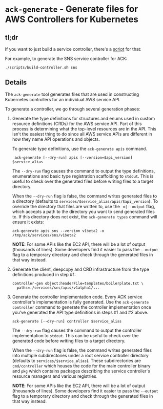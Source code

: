 # `ack-generate` - Generate files for AWS Controllers for Kubernetes

## tl;dr

If you want to just build a service controller, there's a
[script](../scripts/build-controller.sh) for that:

For example, to generate the SNS service controller for ACK:

```
./scripts/build-controller.sh sns
```

## Details

The `ack-generate` tool generates files that are used in constructing
Kubernetes controllers for an individual AWS service API.

To generate a controller, we go through several generation phases:

1) Generate the type definitions for structures and enums used in custom
   resource definitions (CRDs) for the AWS service API. Part of this process is
   determining what the top-level resources are in the API. This isn't the
   easiest thing to do since all AWS service APIs are different in how they
   name API operations and objects.

   To generate type definitions, use the `ack-generate apis` command.

   ```
    ack-generate [--dry-run] apis [--version=$api_version] $service_alias
   ```

   The `--dry-run` flag causes the command to output the type definitions,
   enumerations and basic type registration scaffolding to `stdout`. This is
   useful to check over the generated files before writing files to a target
   directory.

   When the `--dry-run` flag is false, the command writes generated files to a
   directory (defaults to `services/$service_alias/apis/$api_version`). To
   override the directory that files are written to,  use the `-o|--output`
   flag, which accepts a path to the directory you want to send generated files
   to. If this directory does not exist, the `ack-generate types` command will
   ensure it exists:

   ```
   ack-generate apis sns --version v1beta2 -o /tmp/ack/services/sns/v1beta2
   ```

   **NOTE**: For some APIs like the EC2 API, there will be a lot of output
   (thousands of lines). Some developers find it easier to pass the `--output`
   flag to a temporary directory and check through the generated files in that
   way instead.

2) Generate the client, deepcopy and CRD infrastructure from the type
   definitions produced in step #1:

   ```
   controller-gen object:headerFile=templates/boilerplate.txt \
     paths=./services/sns/apis/v1alpha1/...
   ```

3) Generate the controller implementation code. Every ACK service controller's
   implementation is fully generated. Use the `ack-generate controller` command to
   generate the controller implementation once you've generated the API type
   definitions in steps #1 and #2 above.

   ```
   ack-generate [--dry-run] controller $service_alias
   ```

   The `--dry-run` flag causes the command to output the controller
   implementation to `stdout`. This can be useful to check over the generated
   code before writing files to a target directory.

   When the `--dry-run` flag is false, the command writes generated files into
   multiple subdirectories under a root service controller directory (defaults
   to `services/$service_alias`). These subdirectories are `cmd/controller`
   which houses the code for the main controller binary and `pkg` which
   contains packages describing the service controller's resource managers and
   various registries.

   **NOTE**: For some APIs like the EC2 API, there will be a lot of output
   (thousands of lines). Some developers find it easier to pass the `--output`
   flag to a temporary directory and check through the generated files in that
   way instead.
